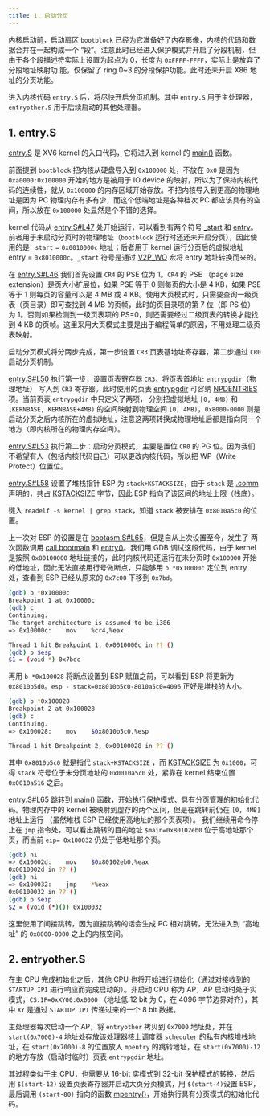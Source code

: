 ```yaml
---
title: 1. 启动分页
---
```


内核启动前，启动扇区 `bootblock` 已经为它准备好了内存影像，内核的代码和数据合并在一起构成一个 “段”。注意此时已经进入保护模式并开启了分段机制，但由于各个段描述符实际上设置为起点为 0，长度为 `0xFFFF-FFFF`，实际上是放弃了分段地址映射功 能，仅保留了 ring 0~3 的分段保护功能。此时还未开启 X86 地址的分页功能。 

进入内核代码 `entry.S` 后，将尽快开启分页机制。其中 `entry.S` 用于主处理器，`entryother.S` 用于后续启动的其他处理器。

## 1. entry.S

[entry.S](https://github.com/professordeng/xv6-expansion/blob/master/entry.S) 是 XV6 kernel 的入口代码，它将进入到 kernel 的 [main()](https://github.com/professordeng/xv6-expansion/blob/master/main.c#L14) 函数。

前面提到 `bootblock` 把内核从硬盘导入到 `0x100000` 处，不放在 `0x0` 是因为 `0xa0000:0x100000` 开始的地方是被用于 IO device 的映射，所以为了保持内核代码的连续性，就从 `0x100000` 的内存区域开始存放。不把内核导入到更高的物理地址是因为 PC 物理内存有多有少，而这个低端地址是各种档次 PC 都应该具有的空间，所以放在 `0x100000` 处显然是个不错的选择。

kernel 代码从 [entry.S#L47](https://github.com/professordeng/xv6-expansion/blob/master/entry.S#L47) 处开始运行，可以看到有两个符号 [_start](https://github.com/professordeng/xv6-expansion/blob/master/entry.S#L40) 和 [entry](https://github.com/professordeng/xv6-expansion/blob/master/entry.S#L44)。前者用于未启动分页时的物理地址（`bootblock` 运行时还还未开启分页），因此使用的是 `_start` = `0x0010000c` 地址；后者用于 kernel 运行分页后的虚拟地址 entry = `0x8010000c`。`_start` 符号是通过 [V2P_WO](https://github.com/professordeng/xv6-expansion/blob/master/memlayout.h#L14) 宏将 entry 地址转换而来的。 

在 [entry.S#L46](https://github.com/professordeng/xv6-expansion/blob/master/entry.S#L46) 我们首先设置 `CR4` 的 PSE 位为 1。`CR4` 的 PSE （page size extension）是页大小扩展位，如果 PSE 等于 0 则每页的大小是 4 KB，如果 PSE 等于 1 则每页的容量可以是 4 MB 或 4 KB。使用大页模式时，只需要查询一级页表（页目录）即可查找到 4 MB 的页帧，此时的页目录项的第 7 位（即 PS 位）为 1。否则如果检测到一级页表项的 PS=0，则还需要经过二级页表的转换才能找到 4 KB 的页帧。这里采用大页模式主要是出于编程简单的原因，不用处理二级页表映射。 

启动分页模式将分两步完成，第一步设置 `CR3` 页表基地址寄存器，第二步通过 `CR0` 启动分页机制。

[entry.S#L50](https://github.com/professordeng/xv6-expansion/blob/master/entry.S#L50) 执行第一步，设置页表寄存器 `CR3`，将页表首地址 `entrypgdir`（物理地址） 写入到 `CR3` 寄存器。此时使用的页表 [entrypgdir](https://github.com/professordeng/xv6-expansion/blob/master/main.c#L103) 可容纳 [NPDENTRIES](https://github.com/professordeng/xv6-expansion/blob/master/mmu.h#L83) 项。当前页表 `entrypgdir` 中只定义了两项， 分别把虚拟地址 `[0, 4MB)` 和 `[KERNBASE, KERNBASE+4MB)` 的空间映射到物理空间 `[0, 4MB)`，`0x8000-0000` 则是启动分页之后内核所在的虚拟地址，注意这两项转换成物理地址后都是指向同一个地方（即内核所在的物理内存空间）。 

[entry.S#L53](https://github.com/professordeng/xv6-expansion/blob/master/entry.S#L53) 执行第二步：启动分页模式，主要是置位 `CR0` 的 PG 位。因为我们不希望有人（包括内核代码自己）可以更改内核代码，所以把 WP（Write Protect）位置位。

[entry.S#L58](https://github.com/professordeng/xv6-expansion/blob/master/entry.S#L58) 设置了堆栈指针 ESP 为 `stack+KSTACKSIZE`，由于 `stack` 是 [.comm](https://github.com/professordeng/xv6-expansion/blob/master/entry.S#L68) 声明的，共占 [KSTACKSIZE](https://github.com/professordeng/xv6-expansion/blob/master/param.h#L2) 字节，因此 ESP 指向了该区间的地址上限（栈底）。

键入 `readelf -s kernel | grep stack`，知道 `stack` 被安排在 `0x8010a5c0` 的位置。

上一次对 ESP 的设置是在 [bootasm.S#L65](https://github.com/professordeng/xv6-expansion/blob/master/bootasm.S#L65)，但是自从上次设置至今，发生了 两次函数调用 [call bootmain](https://github.com/professordeng/xv6-expansion/blob/master/bootasm.S#L66) 和 [entry()](https://github.com/professordeng/xv6-expansion/blob/master/bootmain.c#L47)。我们用 GDB 调试这段代码，由于 kernel 是按照 `0x80100000` 地址链接的，此时内核代码还运行在未分页时 `0x100000` 开始的低地址，因此无法直接用行号做断点，只能够用 `b *0x10000c` 定位到 entry 处，查看到 ESP 已经从原来的 `0x7c00` 下移到 `0x7bd`。

```bash
(gdb) b *0x10000c
Breakpoint 1 at 0x10000c
(gdb) c
Continuing.
The target architecture is assumed to be i386
=> 0x10000c:	mov    %cr4,%eax

Thread 1 hit Breakpoint 1, 0x0010000c in ?? ()
(gdb) p $esp
$1 = (void *) 0x7bdc
```

再用 `b *0x100028` 将断点设置到 ESP 赋值之前，可以看到 ESP 将更新为 `0x8010b5d0`。`esp - stack=0x8010b5c0-8010a5c0=4096` 正好是堆栈的大小。 

```bash
(gdb) b *0x100028
Breakpoint 2 at 0x100028
(gdb) c
Continuing.
=> 0x100028:	mov    $0x8010b5c0,%esp

Thread 1 hit Breakpoint 2, 0x00100028 in ?? ()
```

其中 `0x8010b5c0` 就是指代  `stack+KSTACKSIZE` ，而 [KSTACKSIZE](https://github.com/professordeng/xv6-expansion/blob/master/param.h#L2) 为 `0x1000`，可得 `stack` 符号位于未分页地址的 `0x0010a5c0` 处，紧靠在 kernel 结束位置 `0x0010a516` 之后。

[entry.S#L65](https://github.com/professordeng/xv6-expansion/blob/master/entry.S#L65) 跳转到 [main()](https://github.com/professordeng/xv6-expansion/blob/master/main.c#L18)  函数，开始执行保护模式、具有分页管理的初始化代码。物理内存中的 kernel 被映射到虚存的两个区间，但是在跳转前仍在 `[0, 4MB]` 地址上运行 （虽然堆栈 ESP 已经使用高地址的那个页表项）。 我们继续用命令停止在 `jmp` 指令处，可以看出跳转的目的地址 `$main=0x80102eb0` 位于高地址那个页，而当前 `eip= 0x100032` 仍处于低地址那个页。 

```bash
(gdb) ni
=> 0x10002d:	mov    $0x80102eb0,%eax
0x0010002d in ?? ()
(gdb) ni
=> 0x100032:	jmp    *%eax
0x00100032 in ?? ()
(gdb) p $eip
$2 = (void (*)()) 0x100032
```

这里使用了间接跳转，因为直接跳转的话会生成 PC 相对跳转，无法进入到 “高地址” 的 `0x8000-0000` 之上的内核空间。

## 2. entryother.S

在主 CPU 完成初始化之后，其他 CPU 也将开始进行初始化（通过对接收到的 `STARTUP IPI` 进行响应而完成启动的）。非启动 CPU 称为 AP，AP 启动时处于实模式，`CS:IP=0xXY00:0x0000` （地址低 12 bit 为 0，在 4096 字节边界对齐），其中 `XY` 是通过 `STARTUP IPI` 传递过来的一个 8 bit 数据。 

主处理器每次启动一个 AP，将 `entryother` 拷贝到 `0x7000` 地址处，并在 `start(0x7000)-4` 地址处存放该处理器核上调度器 `scheduler` 的私有内核堆栈地址，在 `start(0x7000)-8` 的位置放入 `mpentry` 的跳转地址，在 `start(0x7000)-12` 的地方存放（启动时临时）页表 `entrypgdir` 地址。 

其过程类似于主 CPU，也需要从 16-bit 实模式到 32-bit 保护模式的转换，然后用 `$(start-12)` 设置页表寄存器并启动大页分页模式，用 `$(start-4)`设置 ESP，最后调用 `(start-80)` 指向的函数 [mpentry()](https://github.com/professordeng/xv6-expansion/blob/master/entryother.S#L72)，开始执行具有分页模式的初始化代码。
